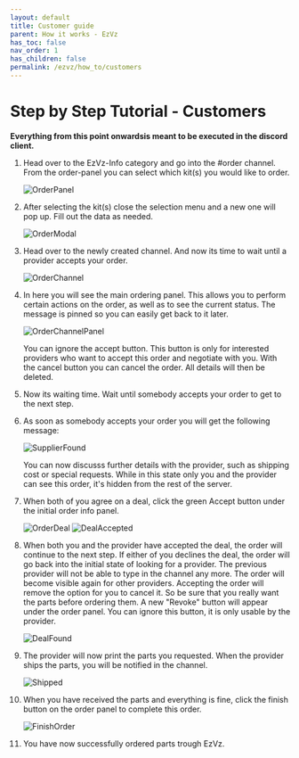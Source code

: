```yaml
---
layout: default
title: Customer guide
parent: How it works - EzVz
has_toc: false
nav_order: 1
has_children: false
permalink: /ezvz/how_to/customers
---
```


# Step by Step Tutorial - Customers

**Everything from this point onwardsis meant to be executed in the discord client.**

1. Head over to the EzVz-Info category and go into the #order channel. From the order-panel you can select which kit(s) you would like to order.

    ![OrderPanel](/assets/images/ezvz/how_to/customers/ezvz_order_panel.png)

2. After selecting the kit(s) close the selection menu and a new one will pop up.
   Fill out the data as needed.

    ![OrderModal](/assets/images/ezvz/how_to/customers/ezvz_order_modal.png)

3. Head over to the newly created channel. And now its time to wait until a provider accepts your order.

    ![OrderChannel](/assets/images/ezvz/how_to/customers/ezvz_order_channel_link.png)

4. In here you will see the main ordering panel. This allows you to perform certain actions on the order, as well as to see the current status. The message is pinned so you can easily get back to it later.

    ![OrderChannelPanel](/assets/images/ezvz/how_to/customers/ezvz_order_panel_channel.png)

    You can ignore the accept button. This button is only for interested providers who want to accept this order and negotiate with you. With the cancel button you can cancel the order. All details will then be deleted.

5. Now its waiting time. Wait until somebody accepts your order to get to the next step.
6. As soon as somebody accepts your order you will get the following message:

    ![SupplierFound](/assets/images/ezvz/how_to/customers/ezvz_order_supplier_found_new.png)

    You can now discusss further details with the provider, such as shipping cost or special requests. While in this state only you and the provider can see this order, it's hidden from the rest of the server.

7. When both of you agree on a deal, click the green Accept button under the initial order info panel.

    ![OrderDeal](/assets/images/ezvz/how_to/customers/ezvz_order_panel_deal.png)
    ![DealAccepted](/assets/images/ezvz/how_to/customers/ezvz_order_deal_accepted.png)

8. When both you and the provider have accepted the deal, the order will continue to the next step. If either of you declines the deal, the order will go back into the initial state of looking for a provider. The previous provider will not be able to type in the channel any more. The order will become visible again for other providers. Accepting the order will remove the option for you to cancel it. So be sure that you really want the parts before ordering them. A new "Revoke" button will appear under the order panel. You can ignore this button, it is only usable by the provider.

    ![DealFound](/assets/images/ezvz/how_to/customers/ezvz_deal_found.png)

9. The provider will now print the parts you requested. When the provider ships the parts, you will be notified in the channel.

    ![Shipped](/assets/images/ezvz/how_to/customers/ezvz_order_shipped.png)

10. When you have received the parts and everything is fine, click the finish button on the order panel to complete this order.

    ![FinishOrder](/assets/images/ezvz/how_to/customers/ezvz_finish_order.png)

11. You have now successfully ordered parts trough EzVz.

